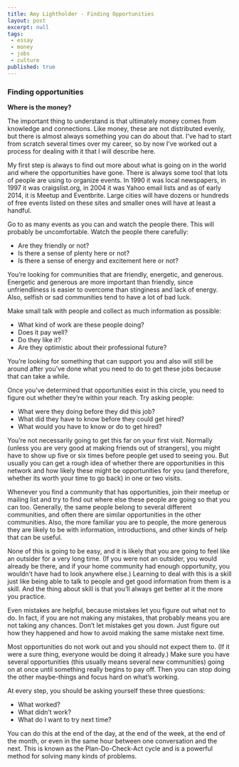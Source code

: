 ```yaml
---
title: Amy Lightholder - Finding Opportunities
layout: post
excerpt: null
tags:
 - essay
 - money
 - jobs
 - culture
published: true
---
```


<h3>Finding opportunities</h3>

**Where is the money?**

The important thing to understand is that ultimately money comes from knowledge and connections. Like money, these are not distributed evenly, but there is almost always something you can do about that. I’ve had to start from scratch several times over my career, so by now I’ve worked out a process for dealing with it that I will describe here.

My first step is always to find out more about what is going on in the world and where the opportunities have gone. There is always some tool that lots of people are using to organize events. In 1990 it was local newspapers, in 1997 it was craigslist.org, in 2004 it was Yahoo email lists and as of early 2014, it is Meetup and Eventbrite. Large cities will have dozens or hundreds of free events listed on these sites and smaller ones will have at least a handful. 


Go to as many events as you can and watch the people there. This will probably be uncomfortable. Watch the people there carefully:<ul>
<li>Are they friendly or not?</li>
<li>Is there a sense of plenty here or not? </li>
<li>Is there a sense of energy and excitement here or not? </li></ul>
You’re looking for communities that are friendly, energetic, and generous. Energetic and generous are more important than friendly, since unfriendliness is easier to overcome than stinginess and lack of energy. Also, selfish or sad communities tend to have a lot of bad luck. 


Make small talk with people and collect as much information as possible:<ul>
<li>What kind of work are these people doing?</li>
<li>Does it pay well?</li>
<li>Do they like it? </li>
<li>Are they optimistic about their professional future? </li></ul>
You’re looking for something that can support you and also will still be around after you’ve done what you need to do to get these jobs because that can take a while.


Once you’ve determined that opportunities exist in this circle, you need to figure out whether they’re within your reach. Try asking people:<ul>
<li>What were they doing before they did this job?</li>
<li>What did they have to know before they could get hired?</li>
<li>What would you have to know or do to get hired?</li></ul>

You’re not necessarily going to get this far on your first visit. Normally (unless you are very good at making friends out of strangers), you might have to show up five or six times before people get used to seeing you. But usually you can get a rough idea of whether there are opportunities in this network and how likely these might be opportunities for you (and therefore, whether its worth your time to go back) in one or two visits.

Whenever you find a community that has opportunities, join their meetup or mailing list and try to find out where else these people are going so that you can too. Generally, the same people belong to several different communities, and often there are similar opportunities in the other communities. Also, the more familiar you are to people, the more generous they are likely to be with information, introductions, and other kinds of help that can be useful.

None of this is going to be easy, and it is likely that you are going to feel like an outsider for a very long time. (If you were not an outsider, you would already be there, and if your home community had enough opportunity, you wouldn’t have had to look anywhere else.) Learning to deal with this is a skill just like being able to talk to people and get good information from them is a skill. And the thing about skill is that you’ll always get better at it the more you practice. 

Even mistakes are helpful, because mistakes let you figure out what not to do. In fact, if you are not making any mistakes, that probably means you are not taking any chances. Don’t let mistakes get you down. Just figure out how they happened and how to avoid making the same mistake next time.

Most opportunities do not work out and you should not expect them to. (If it were a sure thing, everyone would be doing it already.) Make sure you have several opportunities (this usually means several new communities) going on at once until something really begins to pay off. Then you can stop doing the other maybe-things and focus hard on what’s working.

At every step, you should be asking yourself these three questions:<ul>
<li>What worked?</li>
<li>What didn’t work?</li>
<li>What do I want to try next time?</li></ul>
You can do this at the end of the day, at the end of the week, at the end of the month, or even in the same hour between one conversation and the next. This is known as the Plan-Do-Check-Act cycle and is a powerful method for solving many kinds of problems.

